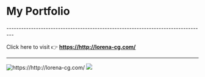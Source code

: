 
<h1>My Portfolio</h1>
---------------------------------------------------------------------------------

Click here to visit 👉 **<https://http://lorena-cg.com/>**

---------------------------------------------------------------------------------

<image src="https://github.com/lorecarreno/portfolioLoreCG/blob/main/img/portfolio.png?raw=true" alt="https://http://lorena-cg.com/">

<image src="https://github.com/lorecarreno/portfolioLoreCG/blob/main/img/portfolio-dark.png?raw=true">
